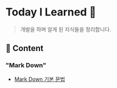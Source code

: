 # Today I Learned 📁

> 개발을 하며 알게 된 지식들을 정리합니다.

## **🔎 Content**

### **"Mark Down"**

- [Mark Down 기본 문법](./MarkDown/MarkDownBasic/README.md)
